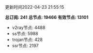 更新时间2022-04-23 21:55:15

**总订阅: 241**
**总节点: 19466**
**有效节点: 13101**
- v2ray节点: 4488
- ss节点: 5988
- trojan节点: 428
- ssr节点: 2197
